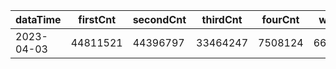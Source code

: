 |dataTime|firstCnt|secondCnt|thirdCnt|fourCnt|winCnt|vrate|wrate|
|-|-|-|-|-|-|-|-|
|2023-04-03|44811521|44396797|33464247|7508124|6633993|0%|0%|